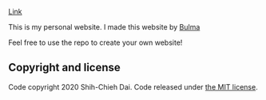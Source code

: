 [Link](https://sjdai.github.io)

This is my personal website. I made this website by [Bulma](https://github.com/jgthms/bulma)

Feel free to use the repo to create your own website!

## Copyright and license

Code copyright 2020 Shih-Chieh Dai. Code released under [the MIT license](https://github.com/sjdai/sjdai.github.io/blob/master/LICENSE).
